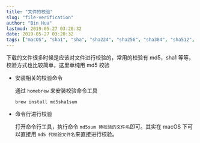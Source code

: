 ```yaml
---
title: "文件的校验"
slug: "file-verification"
author: "Bin Hua"
lastmod: 2019-05-27 03:20:32
date: 2019-05-27 03:20:32
tags: ["macOS", "sha1", "sha", "sha224", "sha256", "sha384", "sha512", "md5", "base64"]
---
```


下载的文件很多时候是应该对文件进行校验的，常用的校验有 md5，sha1 等等，校验方式也比较简单，这里单纯用 md5 校验

-  安装相关的校验命令

    通过 `homebrew` 来安装校验命令工具
    
    ```
    brew install md5sha1sum
    ```
    
-  命令行进行校验

    打开命令行工具，执行命令 `md5sum 待校验的文件名`即可。其实在 macOS 下可以直接用 `md5 代校验文件名`来直接进行校验。